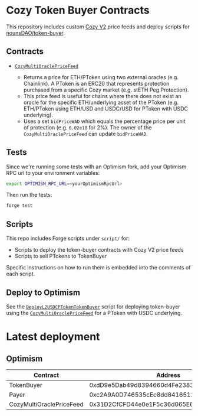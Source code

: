 # Cozy Token Buyer Contracts

This repository includes custom [Cozy V2](https://v2.cozy.finance/) price feeds and deploy scripts for [nounsDAO/token-buyer](https://github.com/nounsDAO/token-buyer).

## Contracts

- [`CozyMultiOraclePriceFeed`](https://github.com/Cozy-Finance/cozy-token-buyer-v2/blob/main/src/CozyMultiOraclePriceFeed.sol)

  - Returns a price for ETH/PToken using two external oracles (e.g. Chainlink). A PToken is an ERC20 that represents protection purchased from a specific Cozy market (e.g. stETH Peg Protection).
  - This price feed is useful for chains where there does not exist an oracle for the specific ETH/underlying asset of the PToken (e.g. ETH/PToken using ETH/USD and USDC/USD for PToken with USDC underlying).
  - Uses a set `bidPriceWAD` which equals the percentage price per unit of protection (e.g. `0.02e18` for 2%). The owner of the `CozyMultiOraclePriceFeed` can update `bidPriceWAD`.

## Tests

Since we're running some tests with an Optimism fork, add your Optimism RPC url to your environment variables:
```sh
export OPTIMISM_RPC_URL=<yourOptimismRpcUrl>
```
Then run the tests:
```sh
forge test
```

## Scripts

This repo includes Forge scripts under `script/` for:
- Scripts to deploy the token-buyer contracts with Cozy V2 price feeds
- Scripts to sell PTokens to TokenBuyer

Specific instructions on how to run them is embedded into the comments of each script.

## Deploy to Optimism

See the [`DeployL2USDCPTokenTokenBuyer`](https://github.com/Cozy-Finance/cozy-token-buyer-v2/blob/main/script/DeployL2USDCPTokenTokenBuyer.sol) script for deploying token-buyer using the [`CozyMultiOraclePriceFeed`](https://github.com/Cozy-Finance/cozy-token-buyer-v2/blob/main/src/CozyMultiOraclePriceFeed.sol) for a PToken with USDC underlying.

# Latest deployment

## Optimism

| Contract   | Address |
|----------- | --------|
| TokenBuyer | 0xdD9e5Dab49d8394660d4Fe2383692448e3944d2b |
| Payer | 0xc2A9A0D746535cEc8dd841651172396dEa38464C |
| CozyMultiOraclePriceFeed | 0x31D2CfCFD44e0e1F5c36d065E665b56B6354EA5c |